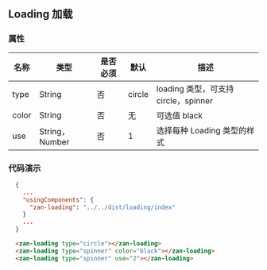 ## Loading 加载

### 属性

| 名称    | 类型            | 是否必须 | 默认  | 描述              |
| ------- | --------------- | -------- | ----- | ----------------- |
| type | String         | 否       | circle | loading 类型，可支持 circle，spinner |
| color | String         | 否       | 无 | 可选值 black  |
| use | String，Number | 否       | 1 | 选择每种 Loading 类型的样式      |

### 代码演示

```json
  {
    ...
    "usingComponents": {
      "zan-loading": "../../dist/loading/index"
    }
    ...
  }
```

```html
  <zan-loading type="circle"></zan-loading>
  <zan-loading type="spinner" color="black"></zan-loading>
  <zan-loading type="spinner" use="2"></zan-loading>
```

